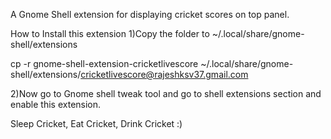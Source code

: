A Gnome Shell extension for displaying cricket scores on top panel.

How to Install this extension
1)Copy the folder to ~/.local/share/gnome-shell/extensions


cp -r gnome-shell-extension-cricketlivescore ~/.local/share/gnome-shell/extensions/cricketlivescore@rajeshksv37.gmail.com

2)Now go to Gnome shell tweak tool and go to shell extensions section and enable this extension.

Sleep Cricket, Eat Cricket, Drink Cricket :)
